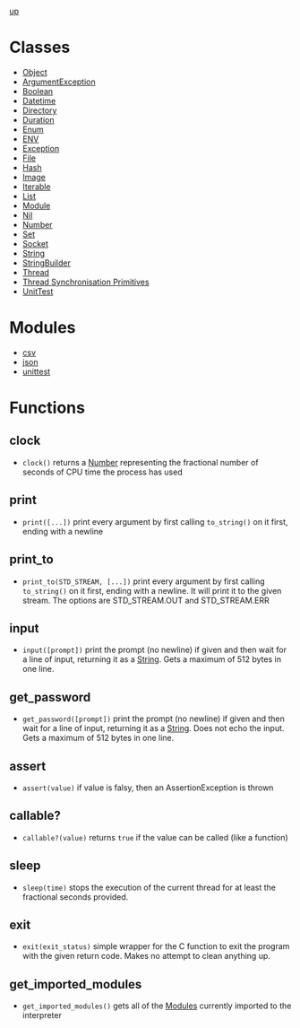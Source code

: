 [up](../index.md)

# Classes

- [Object](object.md)
- [ArgumentException](argument_exception.md)
- [Boolean](boolean.md)
- [Datetime](datetime.md)
- [Directory](directory.md)
- [Duration](duration.md)
- [Enum](enum.md)
- [ENV](env.md)
- [Exception](exception.md)
- [File](file.md)
- [Hash](hash.md)
- [Image](image.md)
- [Iterable](iterable.md)
- [List](list.md)
- [Module](module.md)
- [Nil](nil.md)
- [Number](number.md)
- [Set](set.md)
- [Socket](socket.md)
- [String](string.md)
- [StringBuilder](string_builder.md)
- [Thread](thread.md)
- [Thread Synchronisation Primitives](thread_synchronisation.md)
- [UnitTest](unittest.md)

# Modules
- [csv](csv.md)
- [json](json.md)
- [unittest](unittest.md)

# Functions
## clock
- `clock()` returns a [Number](number.md) representing the fractional number of seconds of CPU time the process has used

## print
- `print([...])` print every argument by first calling `to_string()` on it first, ending with a newline

## print_to
- `print_to(STD_STREAM, [...])` print every argument by first calling `to_string()` on it first, ending with a newline.  It will print it to the given stream.  The options are STD_STREAM.OUT and STD_STREAM.ERR

## input
- `input([prompt])` print the prompt (no newline) if given and then wait for a line of input, returning it as a [String](string.md).  Gets a maximum of 512 bytes in one line.

## get_password
- `get_password([prompt])` print the prompt (no newline) if given and then wait for a line of input, returning it as a [String](string.md).  Does not echo the input.  Gets a maximum of 512 bytes in one line.

## assert
- `assert(value)` if value is falsy, then an AssertionException is thrown

## callable?
- `callable?(value)` returns `true` if the value can be called (like a function)

## sleep
- `sleep(time)` stops the execution of the current thread for at least the fractional seconds provided.

## exit
- `exit(exit_status)` simple wrapper for the C function to exit the program with the given return code.  Makes no attempt to clean anything up.

## get_imported_modules
- `get_imported_modules()` gets all of the [Modules](module.md) currently imported to the interpreter
